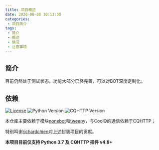```yaml
---
title: 项目概述
date: 2020-06-08 10:13:30
categories:
 - 项目简介
tags:
 - 简介
 - 概述
 - 情况
 - 注意事项
---
```


## 简介

目前仍然处于测试状态，功能大部分已经完善，可以对BOT深度定制化。

## 依赖

[![License](https://img.shields.io/github/license/richardchien/nonebot.svg)](LICENSE)
![Python Version](https://img.shields.io/badge/python-3.7+-blue.svg)
![CQHTTP Version](https://img.shields.io/badge/cqhttp-4.8+-black.svg)

本仓库主要依赖于模块[nonebot](https://github.com/nonebot/nonebot)和[tweepy](https://github.com/tweepy/tweepy)，与CoolQ的通信依赖于CQHTTP；

特别鸣谢[richardchien](https://github.com/richardchien)对上述封装项目的贡献。

**本项目目前仅支持 Python 3.7 及 CQHTTP 插件 v4.8+**